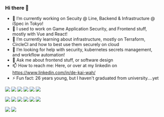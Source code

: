 ### Hi there 👋

- 🔭 I’m currently working on Secuity @ Line, Backend & Infrastructure @ iSpec in Tokyo!
- 👯 I used to work on Game Application Security, and Frontend stuff, mostly with Vue and React!
- 🌱 I’m currently learning about infrastructure, mostly on Terraform, CircleCI and how to best use them securely on cloud
- 🤔 I’m looking for help with security, kubernetes secrets management, and workflow automation!
- 💬 Ask me about frontend stuff, or software design 
- 📫 How to reach me: Here, or over at my linkedin on https://www.linkedin.com/in/de-kai-wah/
- ⚡ Fun fact: 26 years young, but I haven't graduated from university....yet

<!--
**GordonShinozaki/GordonShinozaki** is a ✨ _special_ ✨ repository because its `README.md` (this file) appears on your GitHub profile.

Here are some ideas to get you started:

- 🔭 I’m currently working on ...
- 🌱 I’m currently learning ...
- 👯 I’m looking to collaborate on ...
- 🤔 I’m looking for help with ...
- 💬 Ask me about ...
- 📫 How to reach me: ...
- 😄 Pronouns: ...
- ⚡ Fun fact: ...
-->

<!-- logo from https://simpleicons.org/ -->

[![](https://img.shields.io/badge/-Python-000?style=flat&logo=python)](https://github.com/GordonShinozaki)
[![](https://img.shields.io/badge/-Go-000?style=flat&logo=go)](https://github.com/GordonShinozaki)
[![](https://img.shields.io/badge/-Docker-000?style=flat&logo=docker)](https://github.com/GordonShinozaki)
[![](https://img.shields.io/badge/-PyTorch-000?style=flat&logo=pytorch)](https://github.com/GordonShinozaki)
[![](https://img.shields.io/badge/-Typescript-000?style=flat&logo=typescript)](https://github.com/GordonShinozaki)
[![](https://img.shields.io/badge/-react-000?style=flat&logo=react)](https://github.com/GordonShinozaki)


[![](https://img.shields.io/badge/-AWS-000?style=flat&logo=amazon-aws)](https://github.com/GordonShinozaki)
[![](https://img.shields.io/badge/-k8s-000?style=flat&logo=kubernetes)](https://github.com/GordonShinozaki)
[![](https://img.shields.io/badge/-Helm-000?style=flat&logo=helm)](https://github.com/GordonShinozaki)
[![](https://img.shields.io/badge/-Firebase-000?style=flat&logo=firebase)](https://github.com/GordonShinozaki)
[![](https://img.shields.io/badge/-Terraform-000?style=flat&logo=terraform)](https://github.com/GordonShinozaki)
[![](https://img.shields.io/badge/-CircleCI-000?style=flat&logo=circleci)](https://github.com/GordonShinozaki)

[![](https://github-readme-stats.vercel.app/api?username=GordonShinozaki&show_icons=true&theme=gruvbox&count_private=true)](https://github.com/GordonShinozaki)
[![](https://github-profile-trophy.vercel.app/?username=GordonShinozaki&theme=gruvbox&rank=SECRET,SSS,SS,S,AAA,AA,A,B)](https://github.com/GordonShinozaki)
